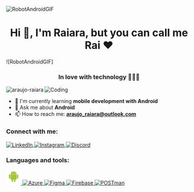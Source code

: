 
 ![RobotAndroidGIF](https://user-images.githubusercontent.com/62944970/220807412-b9366dac-b295-4d9c-a1ba-9afad3c1f9be.gif)


<h1 align="center">Hi 👋, I'm Raiara, but you can call me Rai ❤️</h1> ![RobotAndroidGIF]
<h3 align="center">In love with technology 👩🏻‍💻</h3>

<img align="right" alt="Coding" width="400" src="https://i.giphy.com/media/paTz7UZbPfTZFRYnnB/giphy.webp">

<p align="left">
  <img src="https://komarev.com/ghpvc/?username=araujo-raiara&label=Profile%20views&color=0e75b6&style=flat" alt="araujo-raiara" />
</p>

- 🌱 I'm currently learning **mobile development with Android**
- 💬 Ask me about **Android**
- 📫 How to reach me: **araujo_raiara@outlook.com**

<h3 align="left">Connect with me:</h3>
<p align="left">
  <a href="https://www.linkedin.com/in/raiara-a-6541a3193/" target="_blank" rel="noopener noreferrer">
    <img align="center" src="https://raw.githubusercontent.com/rahuldkjain/github-profile-readme-generator/master/src/images/icons/Social/linked-in-alt.svg" alt="LinkedIn" height="30" width="40" />
  </a>
  <a href="https://instagram.com/raiarauju" target="_blank" rel="noopener noreferrer">
    <img align="center" src="https://raw.githubusercontent.com/rahuldkjain/github-profile-readme-generator/master/src/images/icons/Social/instagram.svg" alt="Instagram" height="30" width="40" />
  </a>
  <a href="https://discord.gg/raiarauju#4017" target="_blank" rel="noopener noreferrer">
    <img align="center" src="https://raw.githubusercontent.com/rahuldkjain/github-profile-readme-generator/master/src/images/icons/Social/discord.svg" alt="Discord" height="30" width="40" />
  </a>
</p>

<h3 align="left">Languages and tools:</h3>
<p align="left">
  <a href="https://developer.android.com" target="_blank" rel="noopener noreferrer">
    <img src="https://raw.githubusercontent.com/devicons/devicon/master/icons/android/android-original-wordmark.svg" alt="Android" width="40" height="40"/>
  </a>
  <a href="https://azure.microsoft.com/en-in/" target="_blank" rel="noopener noreferrer">
    <img src="https://www.vectorlogo.zone/logos/microsoft_azure/microsoft_azure-icon.svg" alt="Azure" width="40" height="40"/>
  </a>
  <a href="https://www.figma.com/" target="_blank" rel="noopener noreferrer">
    <img src="https://www.vectorlogo.zone/logos/figma/figma-icon.svg" alt="Figma" width="40" height="40"/>
  </a>
  <a href="https://firebase.google.com/" target="_blank" rel="noopener noreferrer">
    <img src="https://www.vectorlogo.zone/logos/firebase/firebase-icon.svg" alt="Firebase" width="40" height="40"/>
   
   <a href="https://www.postman.com/" target="_blank" rel="noopener noreferrer">
    <img src="https://raw.githubusercontent.com/get-icon/geticon/fc0f660daee147afb4a56c64e12bde6486b73e39/icons/postman.svg" alt="POSTman" width="40" height="40"/>
  </a>
